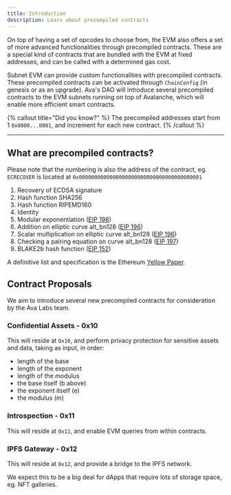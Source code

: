 ```yaml
---
title: Introduction
description: Learn about precompiled contracts
---
```


On top of having a set of opcodes to choose from, the EVM also offers a set of more advanced functionalities through precompiled contracts. These are a special kind of contracts that are bundled with the EVM at fixed addresses, and can be called with a determined gas cost.

Subnet EVM can provide custom functionalities with precompiled contracts. These precompiled contracts can be activated through `ChainConfig` (in genesis or as an upgrade). Ava's DAO will introduce several precompiled contracts to the EVM subnets running on top of Avalanche, which will enable more efficient smart contracts.

{% callout title="Did you know?" %}
The precompiled addresses start from 1 `0x0000...0001`, and increment for each new contract.
{% /callout %}

---

## What are precompiled contracts?

Please note that the numbering is also the address of the contract, eg. `ECRECOVER` is located at
`0x0000000000000000000000000000000000000001`

1. Recovery of ECDSA signature
2. Hash function SHA256
3. Hash function RIPEMD160
4. Identity
5. Modular exponentiation ([EIP 198](https://github.com/ethereum/EIPs/blob/master/EIPS/eip-198.md))
6. Addition on elliptic curve alt_bn128 ([EIP 196](https://github.com/ethereum/EIPs/blob/master/EIPS/eip-196.md))
7. Scalar multiplication on elliptic curve alt_bn128 ([EIP 196](https://github.com/ethereum/EIPs/blob/master/EIPS/eip-196.md))
8. Checking a pairing equation on curve alt_bn128 ([EIP 197](https://github.com/ethereum/EIPs/blob/master/EIPS/eip-197.md))
9. BLAKE2b hash function ([EIP 152](https://eips.ethereum.org/EIPS/eip-152))

A definitive list and specification is the Ethereum [Yellow Paper](https://github.com/ethereum/yellowpaper).

## Contract Proposals

We aim to introduce several new precompiled contracts for consideration by the Ava Labs team.

### Confidential Assets - 0x10

This will reside at `0x10`, and perform privacy protection for sensitive assets and data, taking as input, in order:
- length of the base
- length of the exponent
- length of the modulus
- the base itself (b above)
- the exponent itself (e)
- the modulus (m)

### Introspection - 0x11

This will reside at `0x11`, and enable EVM queries from within contracts.

### IPFS Gateway - 0x12

This will reside at `0x12`, and provide a bridge to the IPFS network.

We expect this to be a big deal for dApps that require lots of storage space, eg. NFT galleries.
